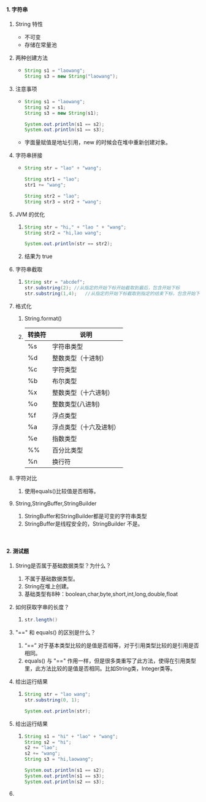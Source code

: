 #### 1. 字符串

1. String 特性

   - 不可变
   - 存储在常量池

2. 两种创建方法

   - ```java
     String s1 = "laowang";
     String s3 = new String("laowang");
     ```

3. 注意事项

   - ```java
     String s1 = "laowang";
     String s2 = s1;
     String s3 = new String(s1);
     
     System.out.println(s1 == s2);
     System.out.println(s1 == s3);
     ```

   - 字面量赋值是地址引用，new 的时候会在堆中重新创建对象。

4. 字符串拼接

   - ```java
     String str = "lao" + "wang";
     
     String str1 = "lao";
     str1 += "wang";
     
     String str2 = "lao";
     String str3 = str2 + "wang";
     ```

5. JVM 的优化

   1. ```java
      String str = "hi," + "lao " + "wang";
      String str2 = "hi,lao wang";
      
      System.out.println(str == str2);
      ```

   2. 结果为 true

6. 字符串截取

   1. ```java
      String str = "abcdef";
      str.substring(2);	//从指定的开始下标开始截取到最后，包含开始下标
      str.substring(1,4);	//从指定的开始下标截取到指定的结束下标，包含开始下标，不含结束下标
      ```

7. 格式化

   1. String.format()
   2.    | 转换符 | 说明                   |
         | ------ | ---------------------- |
         | %s     | 字符串类型             |
         | %d     | 整数类型（十进制）     |
         | %c     | 字符类型               |
         | %b     | 布尔类型               |
         | %x     | 整数类型（十六进制）   |
         | %o     | 整数类型(八进制)       |
         | %f     | 浮点类型               |
         | %a     | 浮点类型（十六及进制） |
         | %e     | 指数类型               |
         | %%     | 百分比类型             |
         | %n     | 换行符                 |
   
8. 字符对比

   1. 使用equals()比较值是否相等。

9. String,StringBuffer,StringBuilder

   1. StringBuffer和StringBuilder都是可变的字符串类型
   2. StringBuffer是线程安全的，StringBuilder 不是。      

​      

#### 2. 测试题

1. String是否属于基础数据类型？为什么？

   1. 不属于基础数据类型。
   2. String在堆上创建。
   3. 基础类型有8种：boolean,char,byte,short,int,long,double,float

2. 如何获取字串的长度？

   1. ```java
      str.length()
      ```

3. "==" 和 equals() 的区别是什么？

   1. “==” 对于基本类型比较的是值是否相等，对于引用类型比较的是引用是否相同。
   2. equals() 与 "==" 作用一样，但是很多类重写了此方法，使得在引用类型里，此方法比较的是值是否相同。比如String类，Integer类等。

4. 给出运行结果

   1. ```java
      String str = "lao wang";
      str.substring(0, 1);
      
      System.out.println(str);
      ```

5. 给出运行结果

   1. ```java
      String s1 = "hi" + "lao" + "wang";
      String s2 = "hi";        
      s2 += "lao";
      s2 += "wang";
      String s3 = "hi,laowang";
      
      System.out.println(s1 == s2);
      System.out.println(s1 == s3);
      System.out.println(s2 == s3);
      ```

6. 


